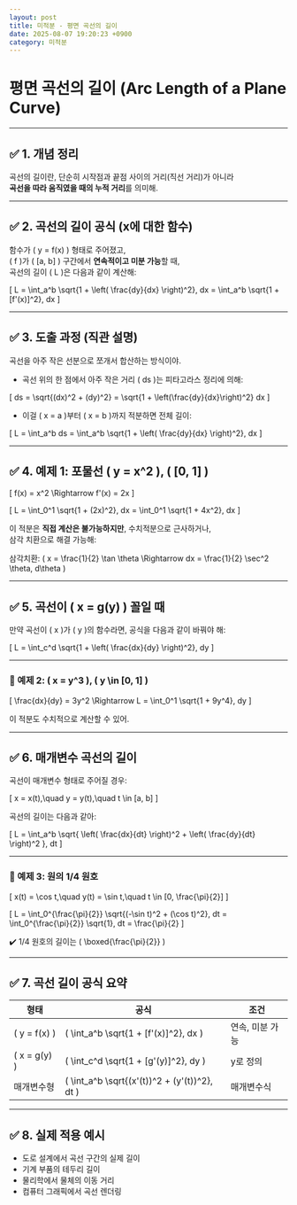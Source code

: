 ```yaml
---
layout: post
title: 미적분 - 평면 곡선의 길이
date: 2025-08-07 19:20:23 +0900
category: 미적분
---
```

# 평면 곡선의 길이 (Arc Length of a Plane Curve)

---

## ✅ 1. 개념 정리

곡선의 길이란, 단순히 시작점과 끝점 사이의 거리(직선 거리)가 아니라  
**곡선을 따라 움직였을 때의 누적 거리**를 의미해.

---

## ✅ 2. 곡선의 길이 공식 (x에 대한 함수)

함수가 \( y = f(x) \) 형태로 주어졌고,  
\( f \)가 \( [a, b] \) 구간에서 **연속적이고 미분 가능**할 때,  
곡선의 길이 \( L \)은 다음과 같이 계산해:

\[
L = \int_a^b \sqrt{1 + \left( \frac{dy}{dx} \right)^2}\, dx
= \int_a^b \sqrt{1 + [f'(x)]^2}\, dx
\]

---

## ✅ 3. 도출 과정 (직관 설명)

곡선을 아주 작은 선분으로 쪼개서 합산하는 방식이야.

- 곡선 위의 한 점에서 아주 작은 거리 \( ds \)는 피타고라스 정리에 의해:

\[
ds = \sqrt{(dx)^2 + (dy)^2} = \sqrt{1 + \left(\frac{dy}{dx}\right)^2} dx
\]

- 이걸 \( x = a \)부터 \( x = b \)까지 적분하면 전체 길이:

\[
L = \int_a^b ds = \int_a^b \sqrt{1 + \left( \frac{dy}{dx} \right)^2}\, dx
\]

---

## ✅ 4. 예제 1: 포물선 \( y = x^2 \), \( [0, 1] \)

\[
f(x) = x^2 \Rightarrow f'(x) = 2x
\]

\[
L = \int_0^1 \sqrt{1 + (2x)^2}\, dx = \int_0^1 \sqrt{1 + 4x^2}\, dx
\]

이 적분은 **직접 계산은 불가능하지만**, 수치적분으로 근사하거나,  
삼각 치환으로 해결 가능해:

삼각치환: \( x = \frac{1}{2} \tan \theta \Rightarrow dx = \frac{1}{2} \sec^2 \theta\, d\theta \)

---

## ✅ 5. 곡선이 \( x = g(y) \) 꼴일 때

만약 곡선이 \( x \)가 \( y \)의 함수라면, 공식을 다음과 같이 바꿔야 해:

\[
L = \int_c^d \sqrt{1 + \left( \frac{dx}{dy} \right)^2}\, dy
\]

---

### 📌 예제 2: \( x = y^3 \), \( y \in [0, 1] \)

\[
\frac{dx}{dy} = 3y^2 \Rightarrow L = \int_0^1 \sqrt{1 + 9y^4}\, dy
\]

이 적분도 수치적으로 계산할 수 있어.

---

## ✅ 6. 매개변수 곡선의 길이

곡선이 매개변수 형태로 주어질 경우:

\[
x = x(t),\quad y = y(t),\quad t \in [a, b]
\]

곡선의 길이는 다음과 같아:

\[
L = \int_a^b \sqrt{ \left( \frac{dx}{dt} \right)^2 + \left( \frac{dy}{dt} \right)^2 }\, dt
\]

---

### 📌 예제 3: 원의 1/4 원호

\[
x(t) = \cos t,\quad y(t) = \sin t,\quad t \in [0, \frac{\pi}{2}]
\]

\[
L = \int_0^{\frac{\pi}{2}} \sqrt{(-\sin t)^2 + (\cos t)^2}\, dt
= \int_0^{\frac{\pi}{2}} \sqrt{1}\, dt = \frac{\pi}{2}
\]

✔️ 1/4 원호의 길이는 \( \boxed{\frac{\pi}{2}} \)

---

## ✅ 7. 곡선 길이 공식 요약

| 형태 | 공식 | 조건 |
|-------|--------|-------|
| \( y = f(x) \) | \( \int_a^b \sqrt{1 + [f'(x)]^2}\, dx \) | 연속, 미분 가능 |
| \( x = g(y) \) | \( \int_c^d \sqrt{1 + [g'(y)]^2}\, dy \) | y로 정의 |
| 매개변수형 | \( \int_a^b \sqrt{(x'(t))^2 + (y'(t))^2}\, dt \) | 매개변수식 |

---

## ✅ 8. 실제 적용 예시

- 도로 설계에서 곡선 구간의 실제 길이  
- 기계 부품의 테두리 길이  
- 물리학에서 물체의 이동 거리  
- 컴퓨터 그래픽에서 곡선 렌더링